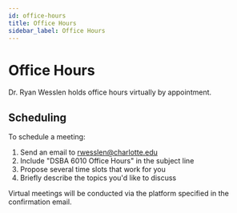 ```yaml
---
id: office-hours
title: Office Hours
sidebar_label: Office Hours
---
```


# Office Hours

Dr. Ryan Wesslen holds office hours virtually by appointment.

## Scheduling

To schedule a meeting:
1. Send an email to rwesslen@charlotte.edu
2. Include "DSBA 6010 Office Hours" in the subject line
3. Propose several time slots that work for you
4. Briefly describe the topics you'd like to discuss

Virtual meetings will be conducted via the platform specified in the confirmation email.